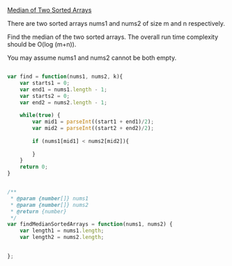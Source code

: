 [Median of Two Sorted Arrays](https://leetcode.com/problems/median-of-two-sorted-arrays/)  

There are two sorted arrays nums1 and nums2 of size m and n respectively.

Find the median of the two sorted arrays. The overall run time complexity should be O(log (m+n)).

You may assume nums1 and nums2 cannot be both empty.


```javascript

var find = function(nums1, nums2, k){
    var starts1 = 0;
    var end1 = nums1.length - 1;
    var starts2 = 0;
    var end2 = nums2.length - 1;
    
    while(true) {
        var mid1 = parseInt((start1 + end1)/2);
        var mid2 = parseInt((start2 + end2)/2);
        
        if (nums1[mid1] < nums2[mid2]){
            
        }
    }
    return 0;
}


/**
 * @param {number[]} nums1
 * @param {number[]} nums2
 * @return {number}
 */
var findMedianSortedArrays = function(nums1, nums2) {
    var length1 = nums1.length;
    var length2 = nums2.length;
    

};


```